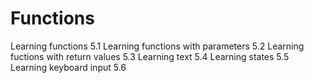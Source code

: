 # Functions 

Learning functions 5.1
Learning functions with parameters 5.2
Learning fuctions with return values 5.3
Learning text 5.4
Learning states 5.5
Learning keyboard input 5.6